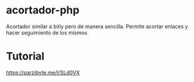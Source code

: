 # acortador-php
 Acortador similar a bitly pero de manera sencilla. Permite acortar enlaces y hacer seguimiento de los mismos

# Tutorial
https://parzibyte.me/l/SLd0VX
